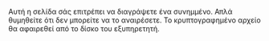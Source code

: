 Αυτή η σελίδα σάς επιτρέπει να διαγράψετε ένα συνημμένο. Απλά θυμηθείτε ότι δεν μπορείτε να το αναιρέσετε. Το κρυπτογραφημένο αρχείο θα αφαιρεθεί από το δίσκο του εξυπηρετητή.